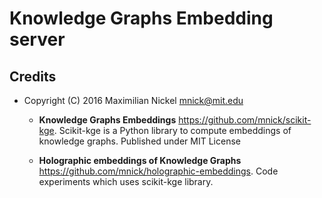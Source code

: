 # Knowledge Graphs Embedding server

## Credits
* Copyright (C) 2016 Maximilian Nickel <mnick@mit.edu>
  * **Knowledge Graphs Embeddings** <https://github.com/mnick/scikit-kge>.
    Scikit-kge is a Python library to compute embeddings of knowledge graphs. Published under MIT License

  * **Holographic embeddings of Knowledge Graphs** <https://github.com/mnick/holographic-embeddings>.
    Code experiments which uses scikit-kge library.
